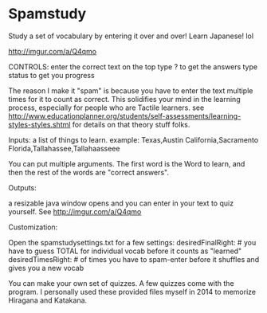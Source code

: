# Spamstudy
Study a set of vocabulary by entering it over and over! Learn Japanese! lol

http://imgur.com/a/Q4qmo

CONTROLS:
    enter the correct text on the top
    type ? to get the answers
    type status to get you progress

The reason I make it "spam" is because you have to enter the text multiple times for it to count as correct. This solidifies your mind in the learning process, especially for people who are Tactile learners. see http://www.educationplanner.org/students/self-assessments/learning-styles-styles.shtml for details on that theory stuff folks.


Inputs:
a list of things to learn. example:
    Texas,Austin
    California,Sacramento
    Florida,Tallahassee,Tallahaasseee


You can put multiple arguments. The first word is the Word to learn, and then the rest of the words are "correct answers".



Outputs:

a resizable java window opens and you can enter in your text to quiz yourself. See http://imgur.com/a/Q4qmo 


Customization:

Open the spamstudysettings.txt for a few settings:
    desiredFinalRight: # you have to guess TOTAL for individual vocab before it counts as "learned" 
    desiredTimesRight: # of times you have to spam-enter before it shuffles and gives you a new vocab


You can make your own set of quizzes. A few quizzes come with the program. I personally used these provided files myself in 2014 to memorize Hiragana and Katakana. 

